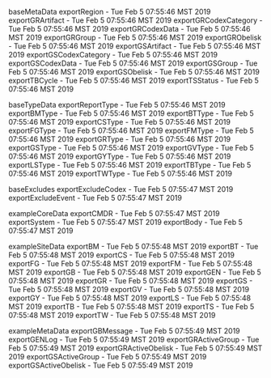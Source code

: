 

baseMetaData
exportRegion - Tue Feb  5 07:55:46 MST 2019
exportGRArtifact - Tue Feb  5 07:55:46 MST 2019
exportGRCodexCategory - Tue Feb  5 07:55:46 MST 2019
exportGRCodexData - Tue Feb  5 07:55:46 MST 2019
exportGRGroup - Tue Feb  5 07:55:46 MST 2019
exportGRObelisk - Tue Feb  5 07:55:46 MST 2019
exportGSArtifact - Tue Feb  5 07:55:46 MST 2019
exportGSCodexCategory - Tue Feb  5 07:55:46 MST 2019
exportGSCodexData - Tue Feb  5 07:55:46 MST 2019
exportGSGroup - Tue Feb  5 07:55:46 MST 2019
exportGSObelisk - Tue Feb  5 07:55:46 MST 2019
exportTBCycle - Tue Feb  5 07:55:46 MST 2019
exportTSStatus - Tue Feb  5 07:55:46 MST 2019

baseTypeData
exportReportType - Tue Feb  5 07:55:46 MST 2019
exportBMType - Tue Feb  5 07:55:46 MST 2019
exportBTType - Tue Feb  5 07:55:46 MST 2019
exportCSType - Tue Feb  5 07:55:46 MST 2019
exportFGType - Tue Feb  5 07:55:46 MST 2019
exportFMType - Tue Feb  5 07:55:46 MST 2019
exportGRType - Tue Feb  5 07:55:46 MST 2019
exportGSType - Tue Feb  5 07:55:46 MST 2019
exportGVType - Tue Feb  5 07:55:46 MST 2019
exportGYType - Tue Feb  5 07:55:46 MST 2019
exportLSType - Tue Feb  5 07:55:46 MST 2019
exportTBType - Tue Feb  5 07:55:46 MST 2019
exportTWType - Tue Feb  5 07:55:46 MST 2019

baseExcludes
exportExcludeCodex - Tue Feb  5 07:55:47 MST 2019
exportExcludeEvent - Tue Feb  5 07:55:47 MST 2019

exampleCoreData
exportCMDR - Tue Feb  5 07:55:47 MST 2019
exportSystem - Tue Feb  5 07:55:47 MST 2019
exportBody - Tue Feb  5 07:55:47 MST 2019

exampleSiteData
exportBM - Tue Feb  5 07:55:48 MST 2019
exportBT - Tue Feb  5 07:55:48 MST 2019
exportCS - Tue Feb  5 07:55:48 MST 2019
exportFG - Tue Feb  5 07:55:48 MST 2019
exportFM - Tue Feb  5 07:55:48 MST 2019
exportGB - Tue Feb  5 07:55:48 MST 2019
exportGEN - Tue Feb  5 07:55:48 MST 2019
exportGR - Tue Feb  5 07:55:48 MST 2019
exportGS - Tue Feb  5 07:55:48 MST 2019
exportGV - Tue Feb  5 07:55:48 MST 2019
exportGY - Tue Feb  5 07:55:48 MST 2019
exportLS - Tue Feb  5 07:55:48 MST 2019
exportTB - Tue Feb  5 07:55:48 MST 2019
exportTS - Tue Feb  5 07:55:48 MST 2019
exportTW - Tue Feb  5 07:55:48 MST 2019

exampleMetaData
exportGBMessage - Tue Feb  5 07:55:49 MST 2019
exportGENLog - Tue Feb  5 07:55:49 MST 2019
exportGRActiveGroup - Tue Feb  5 07:55:49 MST 2019
exportGRActiveObelisk - Tue Feb  5 07:55:49 MST 2019
exportGSActiveGroup - Tue Feb  5 07:55:49 MST 2019
exportGSActiveObelisk - Tue Feb  5 07:55:49 MST 2019
